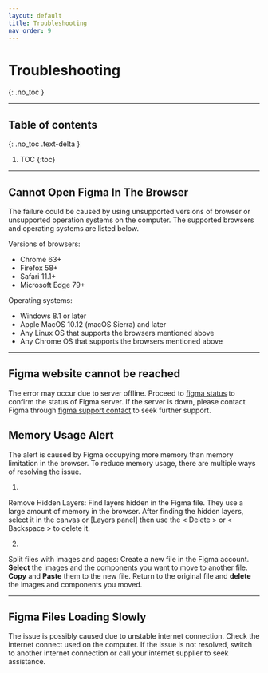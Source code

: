 ```yaml
---
layout: default
title: Troubleshooting
nav_order: 9
---
```


# Troubleshooting
{: .no_toc }

---

## Table of contents
{: .no_toc .text-delta }

1. TOC
{:toc}

---

## Cannot Open Figma In The Browser

The failure could be caused by using unsupported versions of browser or unsupported operation systems on the computer. The supported browsers and operating systems are listed below.

Versions of browsers:

- Chrome 63+
- Firefox 58+
- Safari 11.1+
- Microsoft Edge 79+

Operating systems:

- Windows 8.1 or later
- Apple MacOS 10.12 (macOS Sierra) and later
- Any Linux OS that supports the browsers mentioned above
- Any Chrome OS that supports the browsers mentioned above

---

## Figma website cannot be reached

The error may occur due to server offline. Proceed to [figma status]([https://status.figma.com/](https://status.figma.com/)) to confirm the status of Figma server. If the server is down, please contact Figma through [figma support contact]([https://www.figma.com/contact/](https://www.figma.com/contact/)) to seek further support.

## Memory Usage Alert

The alert is caused by Figma occupying more memory than memory limitation in the browser. To reduce memory usage, there are multiple ways of resolving the issue.

1.
Remove Hidden Layers:
Find layers hidden in the Figma file. They use a large amount of memory in the browser. After finding the hidden layers, select it in the canvas or [Layers panel] then use the < Delete > or < Backspace > to delete it.

2.
Split files with images and pages:
Create a new file in the Figma account. **Select** the images and the components you want to move to another file. **Copy** and **Paste** them to the new file. Return to the original file and **delete** the images and components you moved.

---

## Figma Files Loading Slowly

The issue is possibly caused due to unstable internet connection. Check the internet connect used on the computer. If the issue is not resolved, switch to another internet connection or call your internet supplier to seek assistance.